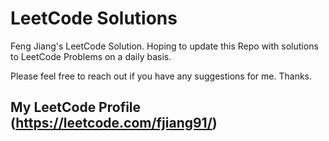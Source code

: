 # LeetCode Solutions
Feng Jiang's LeetCode Solution. Hoping to update this Repo with solutions to LeetCode Problems on a daily basis.

Please feel free to reach out if you have any suggestions for me. Thanks.
## My LeetCode Profile (https://leetcode.com/fjiang91/)
